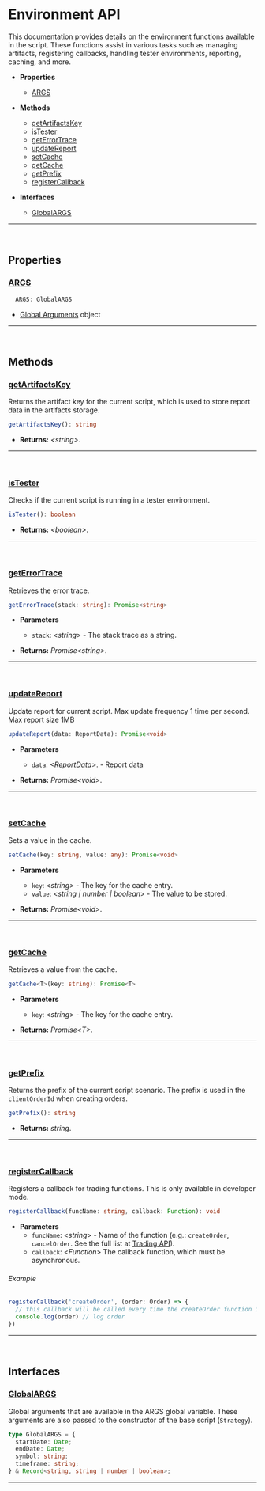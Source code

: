 # Environment API

This documentation provides details on the environment functions available in the script. These functions assist in various tasks such as managing artifacts, registering callbacks, handling tester environments, reporting, caching, and more.

* **Properties**
  - [ARGS](#args)


* **Methods**
  - [getArtifactsKey](#getArtifactsKey)
  - [isTester](#isTester)
  - [getErrorTrace](#getErrorTrace)
  - [updateReport](#updateReport)
  - [setCache](#setCache)
  - [getCache](#getCache)
  - [getPrefix](#getPrefix)
  - [registerCallback](#registerCallback)


* **Interfaces**
  - [GlobalARGS](#globalArgs)

___

<br>

## Properties

### [ARGS](#args)

```typescript
  ARGS: GlobalARGS
```

* [Global Arguments](#globalArgs) object

___

<br>

## Methods

### [getArtifactsKey](#getArtifactsKey)

Returns the artifact key for the current script, which is used to store report data in the artifacts storage.

```typescript
getArtifactsKey(): string
```

* **Returns:** _<_string_>_.

___

<br>

### [isTester](#isTester)

Checks if the current script is running in a tester environment.

```typescript
isTester(): boolean
```


* **Returns:** _<_boolean_>_.

___

<br>

### [getErrorTrace](#getErrorTrace)

Retrieves the error trace.

```typescript
getErrorTrace(stack: string): Promise<string>
```

* **Parameters**
  - `stack`: \<_string>_ - The stack trace as a string.


* **Returns:** _Promise<_string_>_.

___

<br>

### [updateReport](#updateReport)

Update report for current script. Max update frequency 1 time per second. Max report size 1MB

```typescript
updateReport(data: ReportData): Promise<void>
```

* **Parameters**
  - `data`: _\<[ReportData](report.md#ReportData)>_. - Report data


* **Returns:** _Promise<_void_>_.

___


<br>


### [setCache](#setCache)

Sets a value in the cache.

```typescript
setCache(key: string, value: any): Promise<void>
```

* **Parameters**
  - `key`: \<_string>_ - The key for the cache entry.
  - `value`: \<_string | number | boolean_> -  The value to be stored.


* **Returns:** _Promise<_void_>_.

___

<br>

### [getCache](#getCache)

Retrieves a value from the cache.

```typescript
getCache<T>(key: string): Promise<T>
```

* **Parameters**
  - `key`: \<_string_> - The key for the cache entry.


* **Returns:** _Promise<_T_>_.

___

<br>

### [getPrefix](#getPrefix)

Returns the prefix of the current script scenario. The prefix is used in the `clientOrderId` when creating orders.

```typescript
getPrefix(): string
```

* **Returns:** _string_.

___

<br>


### [registerCallback](#registerCallback)

Registers a callback for trading functions. This is only available in developer mode.

```typescript
registerCallback(funcName: string, callback: Function): void
```

* **Parameters**
  - `funcName`: \<_string_> - Name of the function (e.g.: `createOrder`, `cancelOrder`. See the full list at [Trading API](trading-api.md)).
  - `callback`: \<_Function_> The callback function, which must be asynchronous.

###### Example
```typescript
registerCallback('createOrder', (order: Order) => {
  // this callback will be called every time the createOrder function is called
  console.log(order) // log order 
})
```
___

<br>

## Interfaces

### [GlobalARGS](#globalArgs)

Global arguments that are available in the ARGS global variable. These arguments are also passed to the constructor of the base script (`Strategy`).

```typescript
type GlobalARGS = {
  startDate: Date;
  endDate: Date;
  symbol: string;
  timeframe: string;
} & Record<string, string | number | boolean>;
```
___



